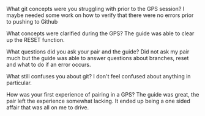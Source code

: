What git concepts were you struggling with prior to the GPS session?
I maybe needed some work on how to verify that there were no errors prior to pushing to Github

What concepts were clarified during the GPS?
The guide was able to clear up the RESET function.

What questions did you ask your pair and the guide?
Did not ask my pair much but the guide was able to answer questions about branches, reset and what to do if an error occurs.

What still confuses you about git?
I don't feel confused about anything in particular.

How was your first experience of pairing in a GPS?
The guide was great, the pair left the experience somewhat lacking.  It ended up being a one sided affair that was
all on me to drive.